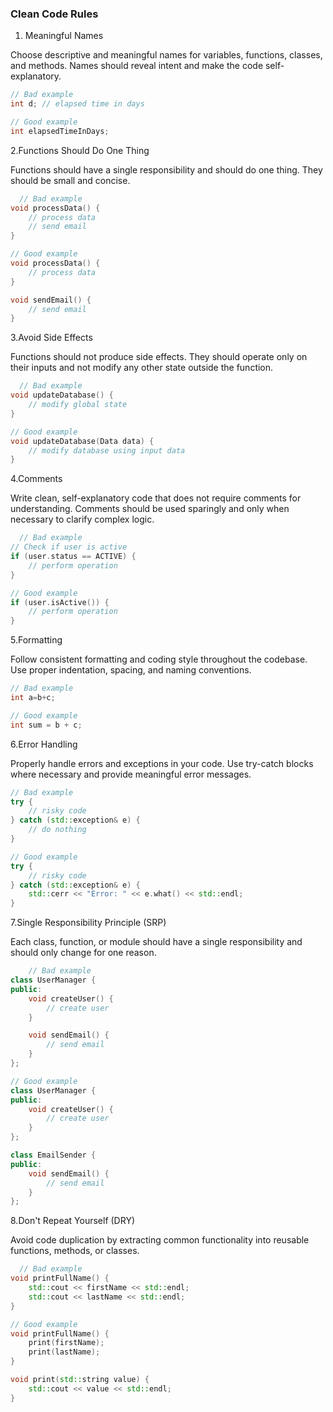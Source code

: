 ### **Clean Code Rules**
1. Meaningful Names

  Choose descriptive and meaningful names for variables, functions, classes, and methods. Names should reveal intent and make the code self-explanatory.
  ``` cpp
  // Bad example
  int d; // elapsed time in days
  
  // Good example
  int elapsedTimeInDays;
  ```
2.Functions Should Do One Thing
      
  Functions should have a single responsibility and should do one thing. They should be small and concise.
  ```cpp
    // Bad example
  void processData() {
      // process data
      // send email
  }
  
  // Good example
  void processData() {
      // process data
  }
  
  void sendEmail() {
      // send email
  }
  ```
3.Avoid Side Effects

  Functions should not produce side effects. They should operate only on their inputs and not modify any other state outside the function.
  ```cpp
    // Bad example
  void updateDatabase() {
      // modify global state
  }
  
  // Good example
  void updateDatabase(Data data) {
      // modify database using input data
  }
```
4.Comments

  Write clean, self-explanatory code that does not require comments for understanding. Comments should be used sparingly and only when necessary to clarify complex logic.
  ```cpp
    // Bad example
  // Check if user is active
  if (user.status == ACTIVE) {
      // perform operation
  }
  
  // Good example
  if (user.isActive()) {
      // perform operation
  }
  ```
5.Formatting

  Follow consistent formatting and coding style throughout the codebase. Use proper indentation, spacing, and naming conventions.
  ```cpp
  // Bad example
  int a=b+c;
  
  // Good example
  int sum = b + c;
  ```
6.Error Handling

  Properly handle errors and exceptions in your code. Use try-catch blocks where necessary and provide meaningful error messages.
  ```cpp
  // Bad example
  try {
      // risky code
  } catch (std::exception& e) {
      // do nothing
  }
  
  // Good example
  try {
      // risky code
  } catch (std::exception& e) {
      std::cerr << "Error: " << e.what() << std::endl;
  }
```
7.Single Responsibility Principle (SRP)

  Each class, function, or module should have a single responsibility and should only change for one reason.
  ```cpp
      // Bad example
  class UserManager {
  public:
      void createUser() {
          // create user
      }
  
      void sendEmail() {
          // send email
      }
  };
  
  // Good example
  class UserManager {
  public:
      void createUser() {
          // create user
      }
  };
  
  class EmailSender {
  public:
      void sendEmail() {
          // send email
      }
  };
  ```
8.Don't Repeat Yourself (DRY)

  Avoid code duplication by extracting common functionality into reusable functions, methods, or classes.
  ```cpp
    // Bad example
  void printFullName() {
      std::cout << firstName << std::endl;
      std::cout << lastName << std::endl;
  }
  
  // Good example
  void printFullName() {
      print(firstName);
      print(lastName);
  }
  
  void print(std::string value) {
      std::cout << value << std::endl;
  }
```




















